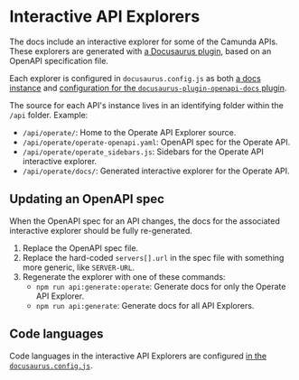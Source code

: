 # Interactive API Explorers

The docs include an interactive explorer for some of the Camunda APIs. These explorers are generated with [a Docusaurus plugin](https://github.com/PaloAltoNetworks/docusaurus-openapi-docs/), based on an OpenAPI specification file.

Each explorer is configured in `docusaurus.config.js` as both [a docs instance](https://github.com/camunda/camunda-docs/blob/511cf0c26b93bb3076834d87a216609bd8f28548/docusaurus.config.js#L68-L84) and [configuration for the `docusaurus-plugin-openapi-docs` plugin](https://github.com/camunda/camunda-docs/blob/511cf0c26b93bb3076834d87a216609bd8f28548/docusaurus.config.js#L87-L101).

The source for each API's instance lives in an identifying folder within the `/api` folder. Example:

- `/api/operate/`: Home to the Operate API Explorer source.
- `/api/operate/operate-openapi.yaml`: OpenAPI spec for the Operate API.
- `/api/operate/operate_sidebars.js`: Sidebars for the Operate API interactive explorer.
- `/api/operate/docs/`: Generated interactive explorer for the Operate API.

## Updating an OpenAPI spec

When the OpenAPI spec for an API changes, the docs for the associated interactive explorer should be fully re-generated.

1. Replace the OpenAPI spec file.
2. Replace the hard-coded `servers[].url` in the spec file with something more generic, like `SERVER-URL`.
3. Regenerate the explorer with one of these commands:
   - `npm run api:generate:operate`: Generate docs for only the Operate API Explorer.
   - `npm run api:generate`: Generate docs for all API Explorers.

## Code languages

Code languages in the interactive API Explorers are configured [in the `docusaurus.config.js`](https://github.com/camunda/camunda-docs/blob/511cf0c26b93bb3076834d87a216609bd8f28548/docusaurus.config.js#L274).
